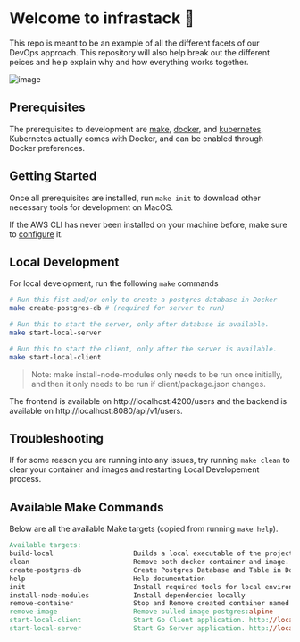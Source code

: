 # Welcome to infrastack 👋

This repo is meant to be an example of all the different facets of our DevOps approach. This repository will also help break out the different peices and help explain why and how everything works together.

![image](https://user-images.githubusercontent.com/31123803/66063172-b2d6fe00-e4f7-11e9-8974-3bc2e0284e5b.png)

## Prerequisites

The prerequisites to development are [make](https://www.gnu.org/software/make/),
[docker](https://www.docker.com/), and [kubernetes](https://kubernetes.io/).
Kubernetes actually comes with Docker, and can be enabled through Docker preferences.

## Getting Started

Once all prerequisites are installed, run `make init` to download other necessary tools for development on MacOS.

If the AWS CLI has never been installed on your machine before,
make sure to [configure](https://docs.aws.amazon.com/eks/latest/userguide/getting-started-eksctl.html#configure-awscli) it.

## Local Development

For local development, run the following `make` commands

```sh
# Run this fist and/or only to create a postgres database in Docker
make create-postgres-db # (required for server to run)

# Run this to start the server, only after database is available.
make start-local-server

# Run this to start the client, only after the server is available.
make start-local-client
```

> Note: make install-node-modules only needs to be run once initially, and then it only needs to be run if client/package.json changes.

The frontend is available on http://localhost:4200/users and the backend is available on http://localhost:8080/api/v1/users.

## Troubleshooting

If for some reason you are running into any issues, try running `make clean` to clear your container and images and restarting Local Developement process.

## Available Make Commands

Below are all the available Make targets (copied from running `make help`).

```makefile
Available targets:
build-local                    Builds a local executable of the project via "go build"
clean                          Remove both docker container and image.
create-postgres-db             Create Postgres Database and Table in Docker
help                           Help documentation
init                           Install required tools for local environment on macOS
install-node-modules           Install dependencies locally
remove-container               Stop and Remove created container named infrastack-postgres
remove-image                   Remove pulled image postgres:alpine
start-local-client             Start Go Client application. http://localhost:4200/users
start-local-server             Start Go Server application. http://localhost:8080/api/v1/users
```
